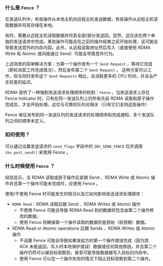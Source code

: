### 什么是 `Fence` ？
在发送队列中，有些操作从本地主机向远程主机发送数据，有些操作从远程主机读取数据并将其存储在本地。

有时，需要从远程主机读取数据并将其全部/部分发送回。显然，这应该在两个单独的发送请求中完成。某些操作可能会在之前的操作结束之前开始处理，这可能会导致发送意外的内存内容。此外，从远程读取地址然后写入（直接使用 RDMA Write 和 Atomic 或间接通过 Send）可能会导致意外行为。

上述场景的简单解决方案：为第一个操作发布一个 `Send Request` ，等待它完成（即轮询其工作完成情况），然后发布第二个 `Send Request` 。
这种方案可以工作，但与同时发布这个 `Send Requests` 相比，会消耗更多的 CPU 时间，并且会产生较差的延迟。

RDMA 提供了一种强制发送请求处理顺序的机制：`Fence` 。当发送请求上存在 Fence Indicator 时，只有在同一发送队列上的所有先前 RDMA 读取和原子操作完成后，才会开始处理。这仅与可靠的队列对相关（只有它们支持这些操作）

Fence 保证发布到同一发送队列的发送请求的处理顺序和完成通知。多个发送队列之间的顺序未定义。

### 如何使用？
可以通过设置发送请求的 `send_flags` 字段中的 `IBV_SEND_FENCE` 位并调用 `ibv_post_send()` 来使用 Fence 。


### 什么时候使用 `Fence` ？
经验显示，当 RDMA 读取或原子操作后紧跟 Send 、RDMA Write 或 Atomic 操作并且第一个操作可能未完成时，应使用 Fence 。

使用/不使用 Fence 时可能发生的情况以及它如何影响发送请求处理顺序：
- `RDMA Read`：RDMA 读取后跟 Send 、RDMA Writes 或 Atomic 操作
	- 不使用 Fence 可能会导致 RDMA Read 到的数据将包含由第二个操作修改的数据。
	- 使用 Fence 将确保第一个操作读取的数据将是原始（和预期）数据。
- RDMA Read or Atomic operations 后跟 Sends 、RDMA Writes 或 Atomic 操作
	- 不设置 Fence 可能会导致如果发起方的第一个操作错误完成（因为其 ACK 未能返回，写入时本地保护错误）数据或任何其他原因，并且第二个操作仍然可以被目标观察到，甚至可能导致数据被写入目标的内存中。
	- 使用 Fence 可以在一个操作失败的情况下阻止目标观察到第二个操作。

